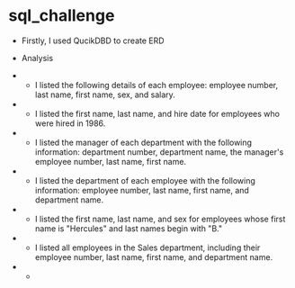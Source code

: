 # sql_challenge

* Firstly, I used QucikDBD to create ERD

* Analysis
* * I listed the following details of each employee: employee number, last name, first name, sex, and salary.
* * I listed the first name, last name, and hire date for employees who were hired in 1986.
* * I listed the manager of each department with the following information: department number, department name, the manager's employee number, last name, first name.
* *  I listed the department of each employee with the following information: employee number, last name, first name, and department name.
* *  I listed the first name, last name, and sex for employees whose first name is "Hercules" and last names begin with "B."
* *  I listed all employees in the Sales department, including their employee number, last name, first name, and department name.
* *

